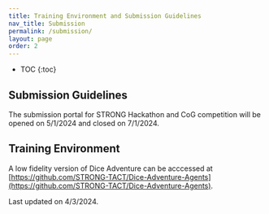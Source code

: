 ```yaml
---
title: Training Environment and Submission Guidelines
nav_title: Submission
permalink: /submission/
layout: page
order: 2
---
```


* TOC
{:toc}

## Submission Guidelines

<!-- add submission portal -->
The submission portal for STRONG Hackathon and CoG competition will be opened on 5/1/2024 and closed on 7/1/2024.


## Training Environment
A low fidelity version of Dice Adventure can be acccessed at [https://github.com/STRONG-TACT/Dice-Adventure-Agents](https://github.com/STRONG-TACT/Dice-Adventure-Agents).


Last updated on 4/3/2024.
